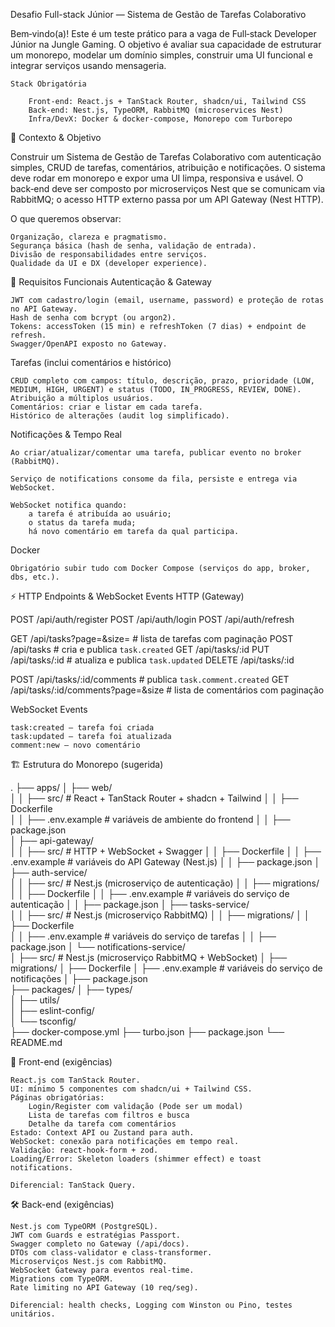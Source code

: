 Desafio Full-stack Júnior — Sistema de Gestão de Tarefas Colaborativo

Bem‑vindo(a)! Este é um teste prático para a vaga de Full‑stack Developer Júnior na Jungle Gaming. O objetivo é avaliar sua capacidade de estruturar um monorepo, modelar um domínio simples, construir uma UI funcional e integrar serviços usando mensageria.

    Stack Obrigatória

        Front‑end: React.js + TanStack Router, shadcn/ui, Tailwind CSS
        Back‑end: Nest.js, TypeORM, RabbitMQ (microservices Nest)
        Infra/DevX: Docker & docker‑compose, Monorepo com Turborepo

🎯 Contexto & Objetivo

Construir um Sistema de Gestão de Tarefas Colaborativo com autenticação simples, CRUD de tarefas, comentários, atribuição e notificações. O sistema deve rodar em monorepo e expor uma UI limpa, responsiva e usável. O back‑end deve ser composto por microserviços Nest que se comunicam via RabbitMQ; o acesso HTTP externo passa por um API Gateway (Nest HTTP).

O que queremos observar:

    Organização, clareza e pragmatismo.
    Segurança básica (hash de senha, validação de entrada).
    Divisão de responsabilidades entre serviços.
    Qualidade da UI e DX (developer experience).

🧱 Requisitos Funcionais
Autenticação & Gateway

    JWT com cadastro/login (email, username, password) e proteção de rotas no API Gateway.
    Hash de senha com bcrypt (ou argon2).
    Tokens: accessToken (15 min) e refreshToken (7 dias) + endpoint de refresh.
    Swagger/OpenAPI exposto no Gateway.

Tarefas (inclui comentários e histórico)

    CRUD completo com campos: título, descrição, prazo, prioridade (LOW, MEDIUM, HIGH, URGENT) e status (TODO, IN_PROGRESS, REVIEW, DONE).
    Atribuição a múltiplos usuários.
    Comentários: criar e listar em cada tarefa.
    Histórico de alterações (audit log simplificado).

Notificações & Tempo Real

    Ao criar/atualizar/comentar uma tarefa, publicar evento no broker (RabbitMQ).

    Serviço de notifications consome da fila, persiste e entrega via WebSocket.

    WebSocket notifica quando:
        a tarefa é atribuída ao usuário;
        o status da tarefa muda;
        há novo comentário em tarefa da qual participa.

Docker

    Obrigatório subir tudo com Docker Compose (serviços do app, broker, dbs, etc.).

⚡ HTTP Endpoints & WebSocket Events
HTTP (Gateway)

POST   /api/auth/register
POST   /api/auth/login
POST   /api/auth/refresh

GET    /api/tasks?page=&size=               # lista de tarefas com paginação
POST   /api/tasks                           # cria e publica `task.created`
GET    /api/tasks/:id
PUT    /api/tasks/:id                       # atualiza e publica `task.updated`
DELETE /api/tasks/:id

POST   /api/tasks/:id/comments              # publica `task.comment.created`
GET    /api/tasks/:id/comments?page=&size   # lista de comentários com paginação

WebSocket Events

    task:created – tarefa foi criada
    task:updated – tarefa foi atualizada
    comment:new – novo comentário

🏗️ Estrutura do Monorepo (sugerida)

.
├── apps/
│   ├── web/                     
│   │   ├── src/                  # React + TanStack Router + shadcn + Tailwind
│   │   ├── Dockerfile   
│   │   ├── .env.example          # variáveis de ambiente do frontend
│   │   ├── package.json              
│   ├── api-gateway/   
│   │   ├── src/                  # HTTP + WebSocket + Swagger
│   │   ├── Dockerfile
│   │   ├── .env.example          # variáveis do API Gateway (Nest.js)
│   │   ├── package.json
│   ├── auth-service/            
│   │   ├── src/                  # Nest.js (microserviço de autenticação)
│   │   ├── migrations/
│   │   ├── Dockerfile
│   │   ├── .env.example          # variáveis do serviço de autenticação
│   │   ├── package.json
│   ├── tasks-service/   
│   │   ├── src/                  # Nest.js (microserviço RabbitMQ)
│   │   ├── migrations/
│   │   ├── Dockerfile        
│   │   ├── .env.example          # variáveis do serviço de tarefas
│   │   ├── package.json
│   └── notifications-service/   
│       ├── src/                  # Nest.js (microserviço RabbitMQ + WebSocket)
│       ├── migrations/
│       ├── Dockerfile
│       ├── .env.example          # variáveis do serviço de notificações
│       ├── package.json                
├── packages/
│   ├── types/                   
│   ├── utils/                   
│   ├── eslint-config/           
│   └── tsconfig/                
├── docker-compose.yml
├── turbo.json
├── package.json
└── README.md

🧭 Front-end (exigências)

    React.js com TanStack Router.
    UI: mínimo 5 componentes com shadcn/ui + Tailwind CSS.
    Páginas obrigatórias:
        Login/Register com validação (Pode ser um modal)
        Lista de tarefas com filtros e busca
        Detalhe da tarefa com comentários
    Estado: Context API ou Zustand para auth.
    WebSocket: conexão para notificações em tempo real.
    Validação: react-hook-form + zod.
    Loading/Error: Skeleton loaders (shimmer effect) e toast notifications.

    Diferencial: TanStack Query.

🛠️ Back-end (exigências)

    Nest.js com TypeORM (PostgreSQL).
    JWT com Guards e estratégias Passport.
    Swagger completo no Gateway (/api/docs).
    DTOs com class-validator e class-transformer.
    Microserviços Nest.js com RabbitMQ.
    WebSocket Gateway para eventos real-time.
    Migrations com TypeORM.
    Rate limiting no API Gateway (10 req/seg).

    Diferencial: health checks, Logging com Winston ou Pino, testes unitários.
